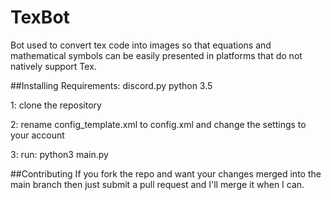 # TexBot
Bot used to convert tex code into images so that equations and mathematical symbols can be easily presented in platforms that do not natively support Tex.

##Installing
Requirements:
discord.py
python 3.5

1: clone the repository

2: rename config_template.xml to config.xml and change the settings to your account

3: run:
python3 main.py

##Contributing
If you fork the repo and want your changes merged into the main branch then just submit a pull request and I'll merge it when I can.
